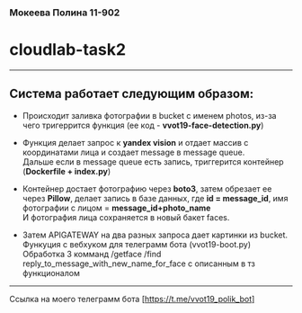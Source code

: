 ### Мокеева Полина 11-902
# cloudlab-task2
---
## Система работает следующим образом:

+ Происходит заливка фотографии в bucket с именем  photos,
из-за чего тригеррится функция (ее код - **vvot19-face-detection.py**)

+ Функция делает запрос к **yandex vision** и отдает массив с координатами лица и создает message в message queue.  
Дальше если в message queue есть запись, триггерится контейнер (**Dockerfile + index.py**)

+ Контейнер достает фотографию через **boto3**, затем обрезает ее через **Pillow**,
делает запись в базе данных, где **id = message_id**, имя фотографии с лицом = **message_id+photo_name**  
И фотография лица сохраняется в новый бакет faces.

+ Затем APIGATEWAY на два разных запроса дает картинки из bucket. Функуция с вебхуком для телеграмм бота (vvot19-boot.py)  
Обработка 3 комманд /getface   /find <name>   reply_to_message_with_new_name_for_face с описанным в тз функционалом
  
---
Ссылка на моего телеграмм бота [https://t.me/vvot19_polik_bot]

